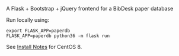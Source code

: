 A Flask + Bootstrap + jQuery frontend for a BibDesk paper database

Run locally using:
```
export FLASK_APP=paperdb
FLASK_APP=paperdb python36 -m flask run
```

See [Install Notes](INSTALL.md) for CentOS 8.